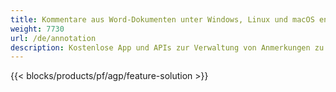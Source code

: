 ```yaml
---
title: Kommentare aus Word-Dokumenten unter Windows, Linux und macOS entfernen 
weight: 7730
url: /de/annotation
description: Kostenlose App und APIs zur Verwaltung von Anmerkungen zu DOC-, DOCX-, DOCM-, DOTM-, RTF-, DOT- und ODT-Dateien
---
```


{{< blocks/products/pf/agp/feature-solution >}} 

